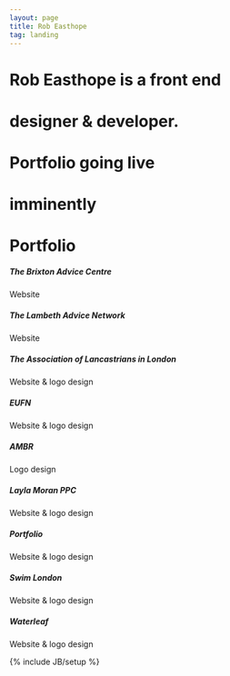 ```yaml
---
layout: page
title: Rob Easthope
tag: landing
---
```

<div class="jumbotron">
  <div class="jumbotron-content-wrap">
    <div class="brand"> </div>
    <div class="jumbotron-title-wrap">
      <h1>Rob Easthope is a front end</h1>
      <h1>designer &amp; developer.</h1>
      <h1>Portfolio going live</h1>
      <h1>imminently</h1>
    </div>
    <!--
    <nav class="jumbotron-nav">
        <ul class="nav nav-pills">
          {% include themes/saffron/nav.html %}
        </ul>
      </nav>
    -->
  </div>
</div>
<div class="page-header">
  <h1>Portfolio</h1>
</div>
<div class="row">
  <div class="thumbnails">
    <div class="col col-sm-6 col-lg-3">
      <div class="thumbnail brixton">
        <div class="thumbnail-rollover">
          <div class="thumbnail-text-wrap">
            <h5>The Brixton Advice Centre</h5>
            <p>Website</p>
          </div>
        </div>
      </div>
    </div>
    <div class="col col-sm-6 col-lg-3">
      <div class="thumbnail lambeth">
        <div class="thumbnail-rollover">
          <div class="thumbnail-text-wrap">
            <h5>The Lambeth Advice Network</h5>
            <p>Website</p>
          </div>
        </div>
      </div>
    </div>
    <div class="col col-sm-6 col-lg-3">
      <div class="thumbnail lancastrians">
        <div class="thumbnail-rollover">
          <div class="thumbnail-text-wrap">
            <h5>The Association of Lancastrians in London</h5>
            <p>Website &amp; logo design</p>
          </div>
        </div>
      </div>
    </div>
    <div class="col col-sm-6 col-lg-3">
      <div class="thumbnail eufn">
        <div class="thumbnail-rollover">
          <div class="thumbnail-text-wrap">
            <h5>EUFN</h5>
            <p>Website &amp; logo design</p>
          </div>
        </div>
      </div>
    </div>
    <div class="col col-sm-6 col-lg-3">
      <div class="thumbnail ambr">
        <div class="thumbnail-rollover">
          <div class="thumbnail-text-wrap">
              <h5>AMBR</h5>
              <p>Logo design</p>
          </div>
        </div>
      </div>
    </div>
    <div class="col col-sm-6 col-lg-3">
      <div class="thumbnail layla">
        <div class="thumbnail-rollover">
          <div class="thumbnail-text-wrap">
            <h5>Layla Moran PPC</h5>
            <p>Website &amp; logo design</p>
          </div>
        </div>
      </div>
    </div>
    <div class="col col-sm-6 col-lg-3">
      <div class="thumbnail saffron">
        <div class="thumbnail-rollover">
          <div class="thumbnail-text-wrap">
            <h5>Portfolio</h5>
            <p>Website &amp; logo design</p>
          </div>
        </div>
      </div>
    </div>
    <div class="col col-sm-6 col-lg-3">
      <div class="thumbnail swimlondon">
        <div class="thumbnail-rollover">
          <div class="thumbnail-text-wrap">
            <h5>Swim London</h5>
            <p>Website &amp; logo design</p>
          </div>
        </div>
      </div>
    </div>
    <div class="col col-sm-6 col-lg-3">
      <div class="thumbnail waterleaf">
        <div class="thumbnail-rollover">
          <div class="thumbnail-text-wrap">
            <h5>Waterleaf</h5>
            <p>Website &amp; logo design</p>
          </div>
        </div>
      </div>
    </div>
  </div>
</div>
{% include JB/setup %}
